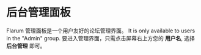 # 后台管理面板

Flarum 管理面板是一个用户友好的论坛管理界面。 It is only available to users in the "Admin" group. 要进入管理界面，只需点击屏幕右上方您的 **用户名**, 选择 **后台管理** 即可。
